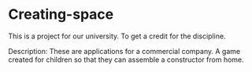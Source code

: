 # Creating-space

This is a project for our university.
To get a credit for the discipline.

Description:
These are applications for a commercial company. A game created for children so that they can assemble a constructor from home.

